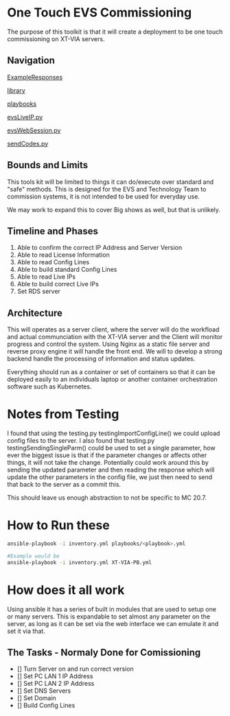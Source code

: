 # One Touch EVS Commissioning

The purpose of this toolkit is that it will create a deployment to be one touch commissioning on XT-VIA servers.

## Navigation
[ExampleResponses](ExampleResponses)

[library](library)

[playbooks](playbooks)

[evsLiveIP.py](evsLiveIP.py.md)

[evsWebSession.py](evsWebSession.py.md)

[sendCodes.py](sendCodes.py.md)


## Bounds and Limits

This tools kit will be limited to things it can do/execute over standard and "safe" methods.
This is designed for the EVS and Technology Team to commission systems, it is not intended to be used for everyday use.

We may work to expand this to cover Big shows as well, but that is unlikely.

## Timeline and Phases

1. Able to confirm the correct IP Address and Server Version
2. Able to read License Information
3. Able to read Config Lines
4. Able to build standard Config Lines
5. Able to read Live IPs
6. Able to build correct Live IPs
7. Set RDS server

## Architecture

This will operates as a server client, where the server will do the workfload and actual communciation with the XT-VIA server and the Client will monitor progress and control the system.
Using Nginx as a static file server and reverse proxy engine it will handle the front end. We will to develop a strong backend handle the processing of information and status updates.

Everything should run as a container or set of containers so that it can be deployed easily to an individuals laptop or another container orchestration software such as Kubernetes.

# Notes from Testing

I found that using the testing.py testingImportConfigLine() we could upload config files to the server.
I also found that testing.py testingSendingSingleParm() could be used to set a single parameter, how ever the biggest issue is that if the parameter changes or affects other things, it will not take the change. Potentially could work around this by sending the updated parameter and then reading the response which will update the other parameters in the config file, we just then need to send that back to the server as a commit this.

This should leave us enough abstraction to not be specific to MC 20.7.

# How to Run these

```bash
ansible-playbook -i inventory.yml playbooks/<playbook>.yml

#Example would be
ansible-playbook -i inventory.yml XT-VIA-PB.yml
```


# How does it all work

Using ansible it has a series of built in modules that are used to setup one or many servers. This is expandable to set almost any parameter on the server, as long as it can be set via the web interface we can emulate it and set it via that. 

## The Tasks - Normaly Done for Comissioning

- [] Turn Server on and run correct version
- [] Set PC LAN 1 IP Address
- [] Set PC LAN 2 IP Address
- [] Set DNS Servers
- [] Set Domain
- [] Build Config Lines 

